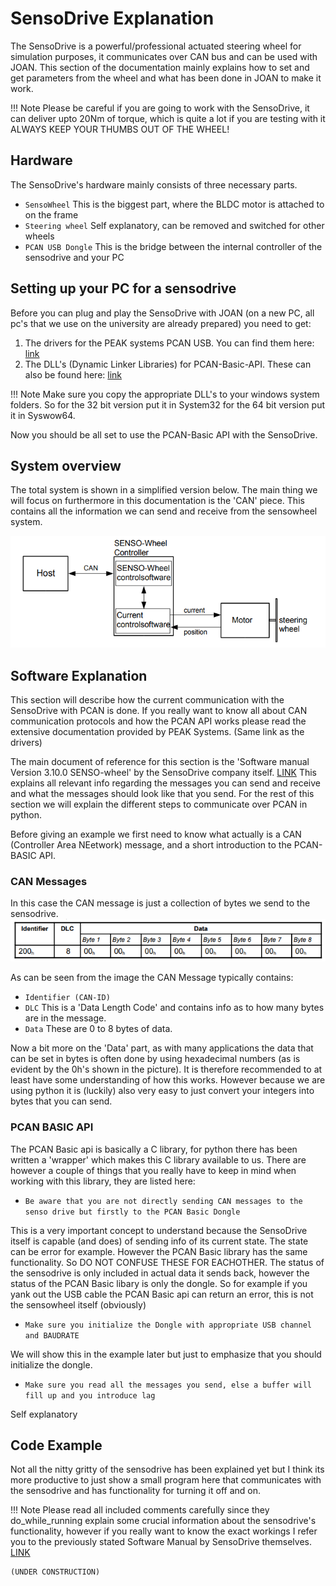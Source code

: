 # SensoDrive Explanation
The SensoDrive is a powerful/professional actuated steering wheel for simulation purposes, it communicates over CAN bus and 
can be used with JOAN. This section of the documentation mainly explains how to set and get parameters from the wheel
and what has been done in JOAN to make it work.

!!! Note
    Please be careful if you are going to work with the SensoDrive, it can deliver upto 20Nm of torque, which is quite a lot
    if you are testing with it ALWAYS KEEP YOUR THUMBS OUT OF THE WHEEL!
    
## Hardware
The SensoDrive's hardware mainly consists of three necessary parts.

- `SensoWheel` This is the biggest part, where the BLDC motor is attached to on the frame
- `Steering wheel` Self explanatory, can be removed and switched for other wheels
- `PCAN USB Dongle` This is the bridge between the internal controller of the sensodrive and your PC

## Setting up your PC for a sensodrive
Before you can plug and play the SensoDrive with JOAN (on a new PC, all pc's that we use on the university are already 
prepared) you need to get:

1. The drivers for the PEAK systems PCAN USB. You can find them here: [link](https://www.peak-system.com/PCAN-USB.199.0.html?&L=1)
2. The DLL's (Dynamic Linker Libraries) for PCAN-Basic-API. These can also be found here:  [link](https://www.peak-system.com/PCAN-USB.199.0.html?&L=1)

!!! Note
    Make sure you copy the appropriate DLL's to your windows system folders. So for the 32 bit version put it in System32 for the 64 bit version
    put it in Syswow64.

Now you should be all set to use the PCAN-Basic API with the SensoDrive. 

## System overview
The total system is shown in a simplified version below. The main thing we will focus on furthermore in this documentation is the
'CAN' piece. This contains all the information we can send and receive from the sensowheel system.

![System Overview](imgs/other-sensodrive-setup.png)

## Software Explanation
This section will describe how the current communication with the SensoDrive with PCAN is done. If you really want
to know all about CAN communication protocols and how the PCAN API works please read the extensive documentation
provided by PEAK Systems. (Same link as the drivers)

The main document of reference for this section is the 'Software manual Version 3.10.0 SENSO-wheel' by the SensoDrive company
itself. [LINK](https://www.dropbox.com/s/zzh1kauwl3apl50/SoftwareManual_SENSO-Wheel_v3p20p0.pdf?dl=0) This explains all relevant info regarding the messages you can send and receive and what the messages
should look like that you send. For the rest of this section we will explain the different steps to communicate over 
PCAN in python.

Before giving an example we first need to know what actually is a CAN (Controller Area NEetwork) message, and a short introduction
to the PCAN-BASIC API.

### CAN Messages
In this case the CAN message is just a collection of bytes we send to the sensodrive.
![CAN message layout](imgs/other-sensodrive-canmessage-layout.png)

As can be seen from the image the CAN Message typically contains:

- `Identifier (CAN-ID)`
- `DLC` This is a 'Data Length Code' and contains info as to how many bytes are in the message.
-  `Data` These are 0 to 8 bytes of data.

Now a bit more on the 'Data' part, as with many applications the data that can be set in bytes is often done by using
hexadecimal numbers (as is evident by the 0h's shown in the picture). It is therefore recommended to at least have some understanding of how this works. However 
because we are using python it is (luckily) also very easy to just convert your integers into bytes that you can send.

### PCAN BASIC API
The PCAN Basic api is basically a C library, for python there has been written a 'wrapper' which makes this 
C library available to us. There are however a couple of things that you really have to keep in mind when
working with this library, they are listed here:

- `Be aware that you are not directly sending CAN messages to the senso drive but firstly to the PCAN Basic Dongle`

This is a very important concept to understand because the SensoDrive itself is capable (and does) of sending info of its
current state. The state can be error for example. However the PCAN Basic library has the same functionality. So 
DO NOT CONFUSE THESE FOR EACHOTHER. The status of the sensodrive is only included in actual data it sends back, however
the status of the PCAN Basic libary is only the dongle. So for example if you yank out the USB cable the PCAN Basic 
api can return an error, this is not the sensowheel itself (obviously)

- `Make sure you initialize the Dongle with appropriate USB channel and BAUDRATE`

We will show this in the example later but just to emphasize that you should initialize the dongle.

- `Make sure you read all the messages you send, else a buffer will fill up and you introduce lag`

Self explanatory

## Code Example
Not all the nitty gritty of the sensodrive has been explained yet but I think its more productive to just show a 
small program here that communicates with the sensodrive and has functionality for turning it off and on.

!!! Note
    Please read all included comments carefully since they do_while_running explain some crucial information about the sensodrive's functionality,
    however if you really want to know the exact workings I refer you to the previously stated Software Manual by SensoDrive
    themselves. [LINK](https://www.dropbox.com/s/zzh1kauwl3apl50/SoftwareManual_SENSO-Wheel_v3p20p0.pdf?dl=0)
    
    (UNDER CONSTRUCTION)